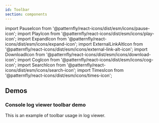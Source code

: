 ```yaml
---
id: Toolbar
section: components
---
```


import PauseIcon from '@patternfly/react-icons/dist/esm/icons/pause-icon';
import PlayIcon from '@patternfly/react-icons/dist/esm/icons/play-icon';
import ExpandIcon from '@patternfly/react-icons/dist/esm/icons/expand-icon';
import ExternalLinkAltIcon from '@patternfly/react-icons/dist/esm/icons/external-link-alt-icon';
import DownloadIcon from '@patternfly/react-icons/dist/esm/icons/download-icon';
import CogIcon from '@patternfly/react-icons/dist/esm/icons/cog-icon';
import SearchIcon from '@patternfly/react-icons/dist/esm/icons/search-icon';
import TimesIcon from '@patternfly/react-icons/dist/esm/icons/times-icon';

## Demos

### Console log viewer toolbar demo

This is an example of toolbar usage in log viewer.

```js file="./examples/Toolbar/ConsoleLogViewerToolbar.tsx" isFullscreen
```
